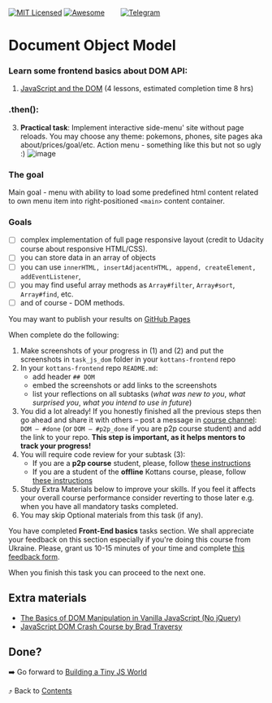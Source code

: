 [![MIT Licensed][icon-mit]][license]
[![Awesome][icon-awesome]][awesome]
&nbsp;&nbsp;&nbsp;&nbsp;&nbsp;&nbsp;
[![Telegram][icon-chat]][chat]

# Document Object Model

### Learn some frontend basics about DOM API:

1. [JavaScript and the DOM](https://classroom.udacity.com/courses/ud117)
   (4 lessons, estimated completion time 8 hrs)

### .then():

3. **Practical task**: Implement interactive side-menu' site without page reloads. You may choose any theme: pokemons, phones, site pages aka about/prices/goal/etc.
   Action menu - something like this but not so ugly :)
   ![image](https://i.imgur.com/KcUYO4F.png)

### The goal

Main goal - menu with ability to load some predefined html content related to own menu item into right-positioned `<main>` content container.

### Goals ###

- [ ] complex implementation of full page responsive layout (credit to Udacity course about responsive HTML/CSS).
- [ ] you can store data in an array of objects
- [ ] you can use `innerHTML, insertAdjacentHTML, append, createElement, addEventListener`,
- [ ] you may find useful array methods as `Array#filter`, `Array#sort`, `Array#find`, etc.
- [ ] and of course - DOM methods.

You may want to publish your results on
[GitHub Pages](https://help.github.com/articles/configuring-a-publishing-source-for-github-pages/)

When complete do the following:
1. Make screenshots of your progress in (1) and (2)
   and put the screenshots in `task_js_dom` folder in
   your `kottans-frontend` repo
1. In your `kottans-frontend` repo `README.md`:
   * add header `## DOM`
   * embed the screenshots or add links to the screenshots
   * list your reflections on all subtasks
     (_what was new to you_, _what surprised you_, _what you intend to use in future_)
1. You did a lot already! If you honestly finished all the previous steps then go ahead
   and share it with others –
   post a message in [course channel][chat]:
   `DOM — #done` (or `DOM — #p2p_done` if you are p2p course student) and add the link to your repo. **This step is important, as it helps mentors to track your progress!**
1. You will require code review for your subtask (3):
   - If you are a **p2p course** student, please, follow [these instructions](https://github.com/kottans/frontend-2019-p2p/blob/master/CONTRIBUTING.md)
   - If you are a student of the **offline** Kottans course, please, follow [these instructions](https://github.com/kottans/frontend-2019-homeworks/blob/master/README.md)
1. Study Extra Materials below to improve your skills.
   If you feel it affects your overall course performance consider
   reverting to those later e.g. when you have all mandatory tasks completed.
1. You may skip Optional materials from this task (if any).

You have completed **Front-End basics** tasks section. We shall appreciate your feedback on this section especially if you're doing this course from Ukraine. Please, grant us 10-15 minutes of your time and complete [this feedback form](https://goo.gl/forms/qht9CEw7E966wXcl1).

When you finish this task you can proceed to the next one.

## Extra materials

- [The Basics of DOM Manipulation in Vanilla JavaScript (No jQuery)](https://www.sitepoint.com/dom-manipulation-vanilla-javascript-no-jquery/)
- [JavaScript DOM Crash Course by Brad Traversy](https://www.youtube.com/watch?v=0ik6X4DJKCc&list=PLillGF-RfqbYE6Ik_EuXA2iZFcE082B3s)

## Done?

➡️ Go forward to [Building a Tiny JS World](js-pre-oop.md)

⤴️ Back to [Contents](../contents.md)


[icon-chat]: https://img.shields.io/badge/chat-on%20telegram-blue.svg
[icon-mit]: https://img.shields.io/badge/license-MIT-blue.svg
[icon-awesome]: https://cdn.rawgit.com/sindresorhus/awesome/d7305f38d29fed78fa85652e3a63e154dd8e8829/media/badge.svg

[license]: https://github.com/Kottans/web/blob/master/LICENSE.md
[awesome]: https://github.com/sindresorhus/awesome#front-end-development
[chat]: https://t.me/joinchat/CX8EF1JmLm9IM6J6oy2U7Q
